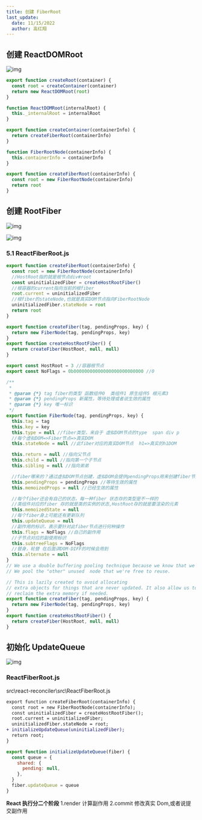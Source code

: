 ```yaml
---
title: 创建 FiberRoot
last_update:
  date: 11/15/2022
  author: 高红翔
---
```


## 创建 ReactDOMRoot

![img](https://static.zhufengpeixun.com/ReactDOMRoot_1664038441123.png)

```js
export function createRoot(container) {
  const root = createContainer(container)
  return new ReactDOMRoot(root)
}

function ReactDOMRoot(internalRoot) {
  this._internalRoot = internalRoot
}

export function createContainer(containerInfo) {
  return createFiberRoot(containerInfo)
}

function FiberRootNode(containerInfo) {
  this.containerInfo = containerInfo
}

export function createFiberRoot(containerInfo) {
  const root = new FiberRootNode(containerInfo)
  return root
}
```

## 创建 RootFiber

![img](https://static.zhufengpeixun.com/FiberRootNode_1664039001283.png)

![img](https://static.zhufengpeixun.com/FiberRootNode_1664074436254.jpg)

### 5.1 ReactFiberRoot.js

```js
export function createFiberRoot(containerInfo) {
  const root = new FiberRootNode(containerInfo)
  //HostRoot指的就是根节点div#root
  const uninitializedFiber = createHostRootFiber()
  //根容器的current指向当前的根fiber
  root.current = uninitializedFiber
  //根fiber的stateNode,也就是真实DOM节点指向FiberRootNode
  uninitializedFiber.stateNode = root
  return root
}

export function createFiber(tag, pendingProps, key) {
  return new FiberNode(tag, pendingProps, key)
}
export function createHostRootFiber() {
  return createFiber(HostRoot, null, null)
}

export const HostRoot = 3 //容器根节点
export const NoFlags = 0b00000000000000000000000000 //0

/**
 *
 * @param {*} tag fiber的类型 函数组件0  类组件1 原生组件5 根元素3
 * @param {*} pendingProps 新属性，等待处理或者说生效的属性
 * @param {*} key 唯一标识
 */
export function FiberNode(tag, pendingProps, key) {
  this.tag = tag
  this.key = key
  this.type = null //fiber类型，来自于 虚拟DOM节点的type  span div p
  //每个虚拟DOM=>Fiber节点=>真实DOM
  this.stateNode = null //此fiber对应的真实DOM节点  h1=>真实的h1DOM

  this.return = null //指向父节点
  this.child = null //指向第一个子节点
  this.sibling = null //指向弟弟

  //fiber哪来的？通过虚拟DOM节点创建，虚拟DOM会提供pendingProps用来创建fiber节点的属性
  this.pendingProps = pendingProps //等待生效的属性
  this.memoizedProps = null //已经生效的属性

  //每个fiber还会有自己的状态，每一种fiber 状态存的类型是不一样的
  //类组件对应的fiber 存的就是类的实例的状态,HostRoot存的就是要渲染的元素
  this.memoizedState = null
  //每个fiber身上可能还有更新队列
  this.updateQueue = null
  //副作用的标识，表示要针对此fiber节点进行何种操作
  this.flags = NoFlags //自己的副作用
  //子节点对应的副使用标识
  this.subtreeFlags = NoFlags
  //替身，轮替 在后面讲DOM-DIFF的时候会用到
  this.alternate = null
}
// We use a double buffering pooling technique because we know that we'll only ever need at most two versions of a tree.
// We pool the "other" unused  node that we're free to reuse.

// This is lazily created to avoid allocating
// extra objects for things that are never updated. It also allow us to
// reclaim the extra memory if needed.
export function createFiber(tag, pendingProps, key) {
  return new FiberNode(tag, pendingProps, key)
}
export function createHostRootFiber() {
  return createFiber(HostRoot, null, null)
}
```

## 初始化 UpdateQueue

![img](https://static.zhufengpeixun.com/initializeUpdateQueue_1664039386818.png)

### ReactFiberRoot.js

src\react-reconciler\src\ReactFiberRoot.js

```diff
export function createFiberRoot(containerInfo) {
  const root = new FiberRootNode(containerInfo);
  const uninitializedFiber = createHostRootFiber();
  root.current = uninitializedFiber;
  uninitializedFiber.stateNode = root;
+ initializeUpdateQueue(uninitializedFiber);
  return root;
}
```

```js
export function initializeUpdateQueue(fiber) {
  const queue = {
    shared: {
      pending: null,
    },
  }
  fiber.updateQueue = queue
}
```

**React 执行分二个阶段**
1.render 计算副作用
2.commit 修改真实 Dom,或者说提交副作用
